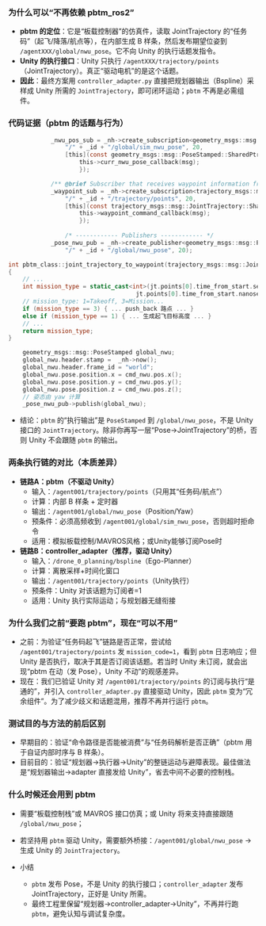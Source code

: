 ### 为什么可以“不再依赖 pbtm_ros2”
- **pbtm 的定位**：它是“板载控制器”的仿真件，读取 JointTrajectory 的“任务码”（起飞/降落/航点等），在内部生成 B 样条，然后发布期望位姿到 `/agentXXX/global/nwu_pose`。它不向 Unity 的执行话题发指令。
- **Unity 的执行接口**：Unity 只执行 `/agentXXX/trajectory/points`（JointTrajectory）。真正“驱动电机”的是这个话题。
- **因此**：最终方案用 `controller_adapter.py` 直接把规划器输出（Bspline）采样成 Unity 所需的 `JointTrajectory`，即可闭环运动；`pbtm` 不再是必需组件。

### 代码证据（pbtm 的话题与行为）
```220:238:/home/ctx/hifisim_ws/src/pbtm_ros2/include/pbtm_ros2/pbtm.h
            _nwu_pos_sub = _nh->create_subscription<geometry_msgs::msg::PoseStamped>(
                "/" + _id + "/global/sim_nwu_pose", 20, 
                [this](const geometry_msgs::msg::PoseStamped::SharedPtr msg) {
                    this->curr_nwu_pose_callback(msg);
                    });

            /** @brief Subscriber that receives waypoint information from user */
            _waypoint_sub = _nh->create_subscription<trajectory_msgs::msg::JointTrajectory>(
                "/" + _id + "/trajectory/points", 20, 
                [this](const trajectory_msgs::msg::JointTrajectory::SharedPtr msg) {
                    this->waypoint_command_callback(msg);
                    });
           
                /* ------------ Publishers ------------ */
            _pose_nwu_pub = _nh->create_publisher<geometry_msgs::msg::PoseStamped>(
                "/" + _id + "/global/nwu_pose", 20);
```

```354:410:/home/ctx/hifisim_ws/src/pbtm_ros2/src/pbtm.cpp
int pbtm_class::joint_trajectory_to_waypoint(trajectory_msgs::msg::JointTrajectory jt)
{
    // ...
    int mission_type = static_cast<int>(jt.points[0].time_from_start.sec +
                                    jt.points[0].time_from_start.nanosec / 1e9);
    // mission_type: 1=Takeoff, 3=Mission...
    if (mission_type == 3) { ... push_back 路点 ... }
    else if (mission_type == 1) { ... 生成起飞目标高度 ... }
    // ...
    return mission_type;
}
```

```91:104:/home/ctx/hifisim_ws/src/pbtm_ros2/src/pbtm.cpp
    geometry_msgs::msg::PoseStamped global_nwu;
    global_nwu.header.stamp =  _nh->now();
    global_nwu.header.frame_id = "world";
    global_nwu.pose.position.x = cmd_nwu.pos.x();
    global_nwu.pose.position.y = cmd_nwu.pos.y();
    global_nwu.pose.position.z = cmd_nwu.pos.z();
    // 姿态由 yaw 计算
    _pose_nwu_pub->publish(global_nwu);
```

- 结论：`pbtm` 的“执行输出”是 `PoseStamped` 到 `/global/nwu_pose`，不是 Unity 接口的 `JointTrajectory`。除非你再写一层“Pose→JointTrajectory”的桥，否则 Unity 不会跟随 `pbtm` 的输出。

### 两条执行链的对比（本质差异）
- **链路A：pbtm（不驱动 Unity）**
  - 输入：`/agent001/trajectory/points`（只用其“任务码/航点”）
  - 计算：内部 B 样条 + 定时器
  - 输出：`/agent001/global/nwu_pose`（Position/Yaw）
  - 预条件：必须高频收到 `/agent001/global/sim_nwu_pose`，否则超时拒命令
  - 适用：模拟板载控制/MAVROS风格；或Unity能够订阅Pose时
- **链路B：controller_adapter（推荐，驱动 Unity）**
  - 输入：`/drone_0_planning/bspline`（Ego-Planner）
  - 计算：离散采样+时间化窗口
  - 输出：`/agent001/trajectory/points`（Unity执行）
  - 预条件：Unity 对该话题为订阅者=1
  - 适用：Unity 执行实际运动；与规划器无缝衔接

### 为什么我们之前“要跑 pbtm”，现在“可以不用”
- 之前：为验证“任务码起飞”链路是否正常，尝试给 `/agent001/trajectory/points` 发 `mission_code=1`，看到 `pbtm` 日志响应；但 Unity 是否执行，取决于其是否订阅该话题。若当时 Unity 未订阅，就会出现“pbtm 在动（发 Pose），Unity 不动”的观感差异。
- 现在：我们已验证 Unity 对 `/agent001/trajectory/points` 的订阅与执行“是通的”，并引入 `controller_adapter.py` 直接驱动 Unity，因此 `pbtm` 变为“冗余组件”。为了减少歧义和话题混用，推荐不再并行运行 `pbtm`。

### 测试目的与方法的前后区别
- 早期目的：验证“命令路径是否能被消费”与“任务码解析是否正确”（pbtm 用于自证内部时序与 B 样条）。
- 目前目的：验证“规划器→执行器→Unity”的整链运动与避障表现。最佳做法是“规划器输出→adapter 直接发给 Unity”，省去中间不必要的控制栈。

### 什么时候还会用到 pbtm
- 需要“板载控制栈”或 MAVROS 接口仿真；或 Unity 将来支持直接跟随 `/global/nwu_pose`；
- 若坚持用 `pbtm` 驱动 Unity，需要额外桥接：`/agent001/global/nwu_pose` → 生成 Unity 的 `JointTrajectory`。

- 小结
  - `pbtm` 发布 Pose，不是 Unity 的执行接口；`controller_adapter` 发布 JointTrajectory，正好是 Unity 所需。
  - 最终工程里保留“规划器→controller_adapter→Unity”，不再并行跑 `pbtm`，避免认知与调试复杂度。